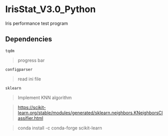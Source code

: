 # IrisStat_V3.0_Python
Iris performance test program
## Dependencies
`tqdm `
>progress bar

`configparser `
>read ini file

`sklearn	`
>Implement KNN algorithm

>https://scikit-learn.org/stable/modules/generated/sklearn.neighbors.KNeighborsClassifier.html

>conda install -c conda-forge scikit-learn 
